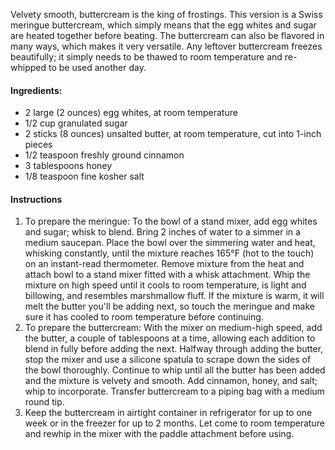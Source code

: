 Velvety smooth, buttercream is the king of frostings. This version is a Swiss meringue buttercream, which simply means that the egg whites and sugar are heated together before beating. The buttercream can also be flavored in many ways, which makes it very versatile. Any leftover buttercream freezes beautifully; it simply needs to be thawed to room temperature and re-whipped to be used another day. 
#### Ingredients:

* 2 large (2 ounces) egg whites, at room temperature
* 1/2 cup granulated sugar
* 2 sticks (8 ounces) unsalted butter, at room temperature, cut into 1-inch pieces
* 1/2 teaspoon freshly ground cinnamon
* 3 tablespoons honey
* 1/8 teaspoon fine kosher salt

#### Instructions
1. To prepare the meringue: To the bowl of a stand mixer, add egg whites and sugar; whisk to blend. Bring 2 inches of water to a simmer in a medium saucepan. Place the bowl over the simmering water and heat, whisking constantly, until the mixture reaches 165°F (hot to the touch) on an instant-read thermometer. Remove mixture from the heat and attach bowl to a stand mixer fitted with a whisk attachment. Whip the mixture on high speed until it cools to room temperature, is light and billowing, and resembles marshmallow fluff. If the mixture is warm, it will melt the butter you'll be adding next, so touch the meringue and make sure it has cooled to room temperature before continuing. 
2. To prepare the buttercream: With the mixer on medium-high speed, add the butter, a couple of tablespoons at a time, allowing each addition to blend in fully before adding the next. Halfway through adding the butter, stop the mixer and use a silicone spatula to scrape down the sides of the bowl thoroughly. Continue to whip until all the butter has been added and the mixture is velvety and smooth. Add cinnamon, honey, and salt; whip to incorporate. Transfer buttercream to a piping bag with a medium round tip. 
3. Keep the buttercream in airtight container in refrigerator for up to one week or in the freezer for up to 2 months. Let come to room temperature and rewhip in the mixer with the paddle attachment before using. 